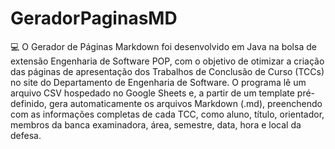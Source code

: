 # GeradorPaginasMD

💻 O Gerador de Páginas Markdown foi desenvolvido em Java na bolsa de extensão Engenharia de Software POP, com o objetivo de otimizar a criação das páginas de apresentação dos Trabalhos de Conclusão de Curso (TCCs) no site do Departamento de Engenharia de Software. O programa lê um arquivo CSV hospedado no Google Sheets e, a partir de um template pré-definido, gera automaticamente os arquivos Markdown (.md), preenchendo com as informações completas de cada TCC, como aluno, título, orientador, membros da banca examinadora, área, semestre, data, hora e local da defesa.   
